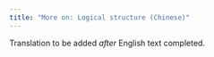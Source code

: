 ```yaml
---
title: "More on: Logical structure (Chinese)"
---
```

Translation to be added _after_ English text completed.
